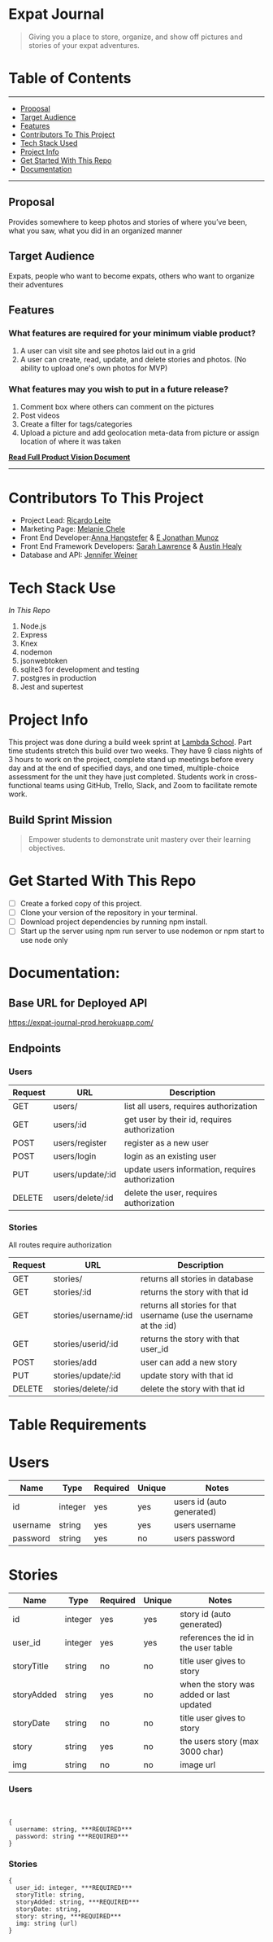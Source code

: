 
# Expat Journal

>Giving you a place to store, organize, and show off pictures and stories of your expat adventures.


# Table of Contents
---

  - [Proposal](#proposal)
  - [Target Audience](#target-audience)
  - [Features](#features)
  - [Contributors To This Project](#contributors-to-this-project)
  - [Tech Stack Used](#contributors-to-this-project)
  - [Project Info](#project-info)
  - [Get Started With This Repo](#get-started-with-this-repo)
  - [Documentation](#documentation)

---
## Proposal

Provides somewhere to keep photos and stories of where you’ve been, what you saw, what you did in an organized manner

## Target Audience

Expats, people who want to become expats, others who want to organize their adventures


## Features

### What features are required for your minimum viable product?
1. A user can visit site and see photos laid out in a grid
2. A user can create, read, update, and delete stories and photos. (No ability to upload one's own photos for MVP)

### What features may you wish to put in a future release?
1. Comment box where others can comment on the pictures
2. Post videos
3. Create a filter for tags/categories
4. Upload a picture and add geolocation meta-data from picture or assign location of where it was taken



[**Read Full Product Vision Document**](./files/Copy%20of%20Expat%20Journal%20PVD.pdf)

---
# Contributors To This Project
- Project Lead: [Ricardo Leite](https://github.com/ricardo-ljr)
- Marketing Page: [Melanie Chele](https://github.com/melaniechele)
- Front End Developer:[Anna Hangstefer](https://github.com/AHangstefer) & [E Jonathan Munoz](https://github.com/Johnjohnn)
- Front End Framework Developers: [Sarah Lawrence](https://github.com/SarahMLawrence) & [Austin Healy](https://github.com/AustinJHealy)
- Database and API: [Jennifer Weiner](https://github.com/weinerjm14) 
  

# Tech Stack Use
*In This Repo*
1. Node.js
2. Express
3. Knex
4. nodemon
5. jsonwebtoken
6. sqlite3 for development and testing
7. postgres in production
8. Jest and supertest

# Project Info
This project was done during a build week sprint at [Lambda School](https://lambdaschool.com). Part time students stretch this build over two weeks. They have 9 class nights of 3 hours to work on the project, complete stand up meetings before every day and at the end of specified days, and one timed, multiple-choice assessment for the unit they have just completed. Students work in cross-functional teams using GitHub, Trello, Slack, and Zoom to facilitate remote work.
## Build Sprint Mission
>Empower students to demonstrate unit mastery over their learning objectives.

# Get Started With This Repo

- [ ] Create a forked copy of this project.
- [ ] Clone your version of the repository in your terminal.
- [ ] Download project dependencies by running npm install.
- [ ] Start up the server using npm run server to use nodemon or npm start to use node only

# Documentation:

## Base URL for Deployed API
https://expat-journal-prod.herokuapp.com/


## Endpoints

### Users
| Request | URL              | Description                                      |
| ------- | ---------------- | ------------------------------------------------ |
| GET     | users/           | list all users, requires authorization           |
| GET     | users/:id        | get user by their id, requires authorization     |
| POST    | users/register   | register as a new user                           |
| POST    | users/login      | login as an existing user                        |
| PUT     | users/update/:id | update users information, requires authorization |
| DELETE  | users/delete/:id | delete the user, requires authorization          |

### Stories

All routes require authorization

| Request | URL                  | Description                                                         |
| ------- | -------------------- | ------------------------------------------------------------------- |
| GET     | stories/             | returns all stories in database                                     |
| GET     | stories/:id          | returns the story with that id                                      |
| GET     | stories/username/:id | returns all stories for that username (use the username at the :id) |
| GET     | stories/userid/:id   | returns the story with that user_id                                 |
| POST    | stories/add          | user can add a new story                                            |
| PUT     | stories/update/:id   | update story with that id                                           |
| DELETE  | stories/delete/:id   | delete the story with that id                                       |


# Table Requirements
# Users
| Name     | Type    | Required | Unique | Notes                     |
| -------- | ------- | -------- | ------ | ------------------------- |
| id       | integer | yes      | yes    | users id (auto generated) |
| username | string  | yes      | yes    | users username            |
| password | string  | yes      | no     | users password            |

# Stories
| Name       | Type    | Required | Unique | Notes                                    |
| ---------- | ------- | -------- | ------ | ---------------------------------------- |
| id         | integer | yes      | yes    | story id (auto generated)                |
| user_id    | integer | yes      | yes    | references the id in the user table      |
| storyTitle | string  | no       | no     | title user gives to story                |
| storyAdded | string  | yes      | no     | when the story was added or last updated |
| storyDate  | string  | no       | no     | title user gives to story                |
| story      | string  | yes      | no     | the users story (max 3000 char)          |
| img        | string  | no       | no     | image url                                |

### Users
​
```
{
  username: string, ***REQUIRED***
  password: string ***REQUIRED***  
}
```

### Stories
```
{
  user_id: integer, ***REQUIRED***  
  storyTitle: string,
  storyAdded: string, ***REQUIRED***  
  storyDate: string,
  story: string, ***REQUIRED***  
  img: string (url)
}
```